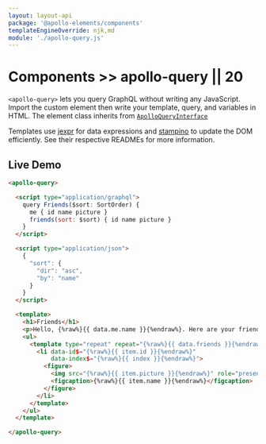 ```yaml
---
layout: layout-api
package: '@apollo-elements/components'
templateEngineOverride: njk,md
module: './apollo-query.js'
---
```


# Components >> apollo-query || 20

`<apollo-query>` lets you query GraphQL without writing any JavaScript. Import the custom element then write your template, query, and variables in HTML. The element class inherits from [`ApolloQueryInterface`](/api/interfaces/query/)

Templates use [jexpr](https://npm.im/jexpr) for data expressions and [stampino](https://npm.im/stampino) to update the DOM efficiently. See their respective READMEs for more information.

## Live Demo

```html wcd 1111 www/index.html
<apollo-query>

  <script type="application/graphql">
    query Friends($sort: SortOrder) {
      me { id name picture }
      friends(sort: $sort) { id name picture }
    }
  </script>

  <script type="application/json">
    {
      "sort": {
        "dir": "asc",
        "by": "name"
      }
    }
  </script>

  <template>
    <h1>Friends</h1>
    <p>Hello, {%raw%}{{ data.me.name }}{%endraw%}. Here are your friends.</p>
    <ul>
      <template type="repeat" repeat="{%raw%}{{ data.friends }}{%endraw%}">
        <li data-id$="{%raw%}{{ item.id }}{%endraw%}"
            data-index$="{%raw%}{{ index }}{%endraw%}">
          <figure>
            <img src="{%raw%}{{ item.picture }}{%endraw%}" role="presentation">
            <figcaption>{%raw%}{{ item.name }}{%endraw%}</figcaption>
          </figure>
        </li>
      </template>
    </ul>
  </template>

</apollo-query>
```
